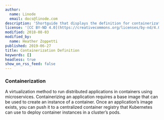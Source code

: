 ```yaml
---
author:
  name: Linode
  email: docs@linode.com
description: 'Shortguide that displays the definition for containerization.'
license: '[CC BY-ND 4.0](https://creativecommons.org/licenses/by-nd/4.0)'
modified: 2018-08-03
modified_by:
  name: Heather Zoppetti
published: 2019-06-27
title: Containerization Definition
keywords: []
headless: true
show_on_rss_feed: false
---
```


### Containerization

A virtualization method to run distributed applications in containers using microservices. Containerizing an application requires a base image that can be used to create an instance of a container. Once an application’s image exists, you can push it to a centralized container registry that Kubernetes can use to deploy container instances in a cluster’s pods.

